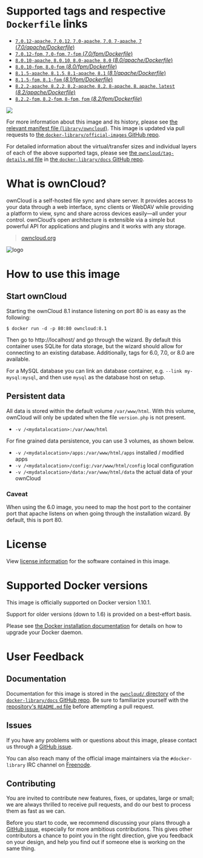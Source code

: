 # Supported tags and respective `Dockerfile` links

-	[`7.0.12-apache`, `7.0.12`, `7.0-apache`, `7.0`, `7-apache`, `7` (*7.0/apache/Dockerfile*)](https://github.com/docker-library/owncloud/blob/bd378401607bc61274b8beb460d1b2b11797ef8e/7.0/apache/Dockerfile)
-	[`7.0.12-fpm`, `7.0-fpm`, `7-fpm` (*7.0/fpm/Dockerfile*)](https://github.com/docker-library/owncloud/blob/bd378401607bc61274b8beb460d1b2b11797ef8e/7.0/fpm/Dockerfile)
-	[`8.0.10-apache`, `8.0.10`, `8.0-apache`, `8.0` (*8.0/apache/Dockerfile*)](https://github.com/docker-library/owncloud/blob/bd378401607bc61274b8beb460d1b2b11797ef8e/8.0/apache/Dockerfile)
-	[`8.0.10-fpm`, `8.0-fpm` (*8.0/fpm/Dockerfile*)](https://github.com/docker-library/owncloud/blob/bd378401607bc61274b8beb460d1b2b11797ef8e/8.0/fpm/Dockerfile)
-	[`8.1.5-apache`, `8.1.5`, `8.1-apache`, `8.1` (*8.1/apache/Dockerfile*)](https://github.com/docker-library/owncloud/blob/bd378401607bc61274b8beb460d1b2b11797ef8e/8.1/apache/Dockerfile)
-	[`8.1.5-fpm`, `8.1-fpm` (*8.1/fpm/Dockerfile*)](https://github.com/docker-library/owncloud/blob/bd378401607bc61274b8beb460d1b2b11797ef8e/8.1/fpm/Dockerfile)
-	[`8.2.2-apache`, `8.2.2`, `8.2-apache`, `8.2`, `8-apache`, `8`, `apache`, `latest` (*8.2/apache/Dockerfile*)](https://github.com/docker-library/owncloud/blob/bd378401607bc61274b8beb460d1b2b11797ef8e/8.2/apache/Dockerfile)
-	[`8.2.2-fpm`, `8.2-fpm`, `8-fpm`, `fpm` (*8.2/fpm/Dockerfile*)](https://github.com/docker-library/owncloud/blob/bd378401607bc61274b8beb460d1b2b11797ef8e/8.2/fpm/Dockerfile)

[![](https://badge.imagelayers.io/owncloud:latest.svg)](https://imagelayers.io/?images=owncloud:7.0.12-apache,owncloud:7.0.12-fpm,owncloud:8.0.10-apache,owncloud:8.0.10-fpm,owncloud:8.1.5-apache,owncloud:8.1.5-fpm,owncloud:8.2.2-apache,owncloud:8.2.2-fpm)

For more information about this image and its history, please see [the relevant manifest file (`library/owncloud`)](https://github.com/docker-library/official-images/blob/master/library/owncloud). This image is updated via pull requests to [the `docker-library/official-images` GitHub repo](https://github.com/docker-library/official-images).

For detailed information about the virtual/transfer sizes and individual layers of each of the above supported tags, please see [the `owncloud/tag-details.md` file](https://github.com/docker-library/docs/blob/master/owncloud/tag-details.md) in [the `docker-library/docs` GitHub repo](https://github.com/docker-library/docs).

# What is ownCloud?

ownCloud is a self-hosted file sync and share server. It provides access to your data through a web interface, sync clients or WebDAV while providing a platform to view, sync and share across devices easily—all under your control. ownCloud’s open architecture is extensible via a simple but powerful API for applications and plugins and it works with any storage.

> [owncloud.org](https://owncloud.org/)

![logo](https://raw.githubusercontent.com/docker-library/docs/9d36b4ed7cabc35dbd3849272ba2bd7abe482172/owncloud/logo.png)

# How to use this image

## Start ownCloud

Starting the ownCloud 8.1 instance listening on port 80 is as easy as the following:

```console
$ docker run -d -p 80:80 owncloud:8.1
```

Then go to http://localhost/ and go through the wizard. By default this container uses SQLite for data storage, but the wizard should allow for connecting to an existing database. Additionally, tags for 6.0, 7.0, or 8.0 are available.

For a MySQL database you can link an database container, e.g. `--link my-mysql:mysql`, and then use `mysql` as the database host on setup.

## Persistent data

All data is stored within the default volume `/var/www/html`. With this volume, ownCloud will only be updated when the file `version.php` is not present.

-	`-v /<mydatalocation>:/var/www/html`

For fine grained data persistence, you can use 3 volumes, as shown below.

-	`-v /<mydatalocation>/apps:/var/www/html/apps` installed / modified apps
-	`-v /<mydatalocation>/config:/var/www/html/config` local configuration
-	`-v /<mydatalocation>/data:/var/www/html/data` the actual data of your ownCloud

### Caveat

When using the 6.0 image, you need to map the host port to the container port that apache listens on when going through the installation wizard. By default, this is port 80.

# License

View [license information](https://owncloud.org/contribute/agreement/) for the software contained in this image.

# Supported Docker versions

This image is officially supported on Docker version 1.10.1.

Support for older versions (down to 1.6) is provided on a best-effort basis.

Please see [the Docker installation documentation](https://docs.docker.com/installation/) for details on how to upgrade your Docker daemon.

# User Feedback

## Documentation

Documentation for this image is stored in the [`owncloud/` directory](https://github.com/docker-library/docs/tree/master/owncloud) of the [`docker-library/docs` GitHub repo](https://github.com/docker-library/docs). Be sure to familiarize yourself with the [repository's `README.md` file](https://github.com/docker-library/docs/blob/master/README.md) before attempting a pull request.

## Issues

If you have any problems with or questions about this image, please contact us through a [GitHub issue](https://github.com/docker-library/owncloud/issues).

You can also reach many of the official image maintainers via the `#docker-library` IRC channel on [Freenode](https://freenode.net).

## Contributing

You are invited to contribute new features, fixes, or updates, large or small; we are always thrilled to receive pull requests, and do our best to process them as fast as we can.

Before you start to code, we recommend discussing your plans through a [GitHub issue](https://github.com/docker-library/owncloud/issues), especially for more ambitious contributions. This gives other contributors a chance to point you in the right direction, give you feedback on your design, and help you find out if someone else is working on the same thing.
